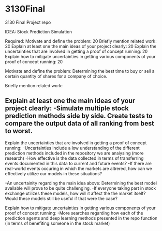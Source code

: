 # 3130Final
3130 Final Project repo

IDEA: Stock Prediction Simulation

Required:
Motivate and define the problem:    20
Briefly mention related work:    20
Explain at least one the main ideas of your project clearly:    20
Explain the uncertainties that are involved in getting a proof of concept running: 20
Explain how to mitigate uncertainties in getting various components of your proof of concept running: 20

Motivate and define the problem:
  Determining the best time to buy or sell a certain quantity of shares for a company of choice.
  
Briefly mention related work:
  

Explain at least one the main ideas of your project clearly:
  -Simulate multiple stock prediction methods side by side. Create tests to compare the output data of all ranking from best to worst.
  -

Explain the uncertainties that are involved in getting a proof of concept running:
  -Uncertainties include a low understanding of the different prediction methods included in the repository we are analysing (more research)
  -How effective is the data collected in terms of transferring events documented in this data to current and future events?
    -If there are real-world events occuring in which the markets are altrered, how can we effectively utilize our models in these situations?
  
  -An uncertainity regarding the main idea above: Determining the best model available will prove to be quite challenging.
    -If everyone taking part in stock exchange utilizes these models, how will it affect the the market itself? Would these models still be useful if that were the case?

Explain how to mitigate uncertainties in getting various components of your proof of concept running:
  -More searches regarding how each of the prediction agents and deep learning methods presented in the repo function (in terms of benefiting someone in the stock market)
